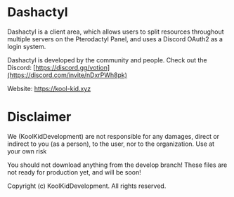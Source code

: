 # Dashactyl

Dashactyl is a client area, which allows users to split resources throughout multiple servers on the Pterodactyl Panel, and uses a Discord OAuth2 as a login system. 

Dashactyl is developed by the community and people. Check out the Discord: [https://discord.gg/votion](https://discord.com/invite/nDxrPWh8pk)

Website: https://kool-kid.xyz

# Disclaimer

We (KoolKidDevelopment) are not responsible for any damages, direct or indirect to you (as a person), to the user, nor to the organization. Use at your own risk

You should not download anything from the develop branch! These files are not ready for production yet, and will be soon!

Copyright (c) KoolKidDevelopment. All rights reserved.
